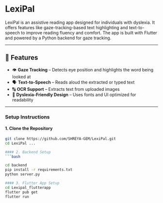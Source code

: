 # LexiPal

LexiPal is an assistive reading app designed for individuals with dyslexia. It offers features like gaze-tracking-based text highlighting and text-to-speech to improve reading fluency and comfort. The app is built with Flutter and powered by a Python backend for gaze tracking.

---

## 🧠 Features

- 👁️ **Gaze Tracking** – Detects eye position and highlights the word being looked at
- 🗣️ **Text-to-Speech** – Reads aloud the extracted or typed text
- 🔠 **OCR Support** – Extracts text from uploaded images
- 🧩 **Dyslexia-Friendly Design** – Uses fonts and UI optimized for readability

---

###  Setup Instructions

#### 1. Clone the Repository

```bash
git clone https://github.com/SHREYA-GEM/LexiPal.git
cd LexiPal ...

#### 2. Backend Setup
```bash

cd backend
pip install -r requirements.txt
python server.py

#### 3. Flutter App Setup
cd Lexipal_flutterapp
flutter pub get
flutter run


